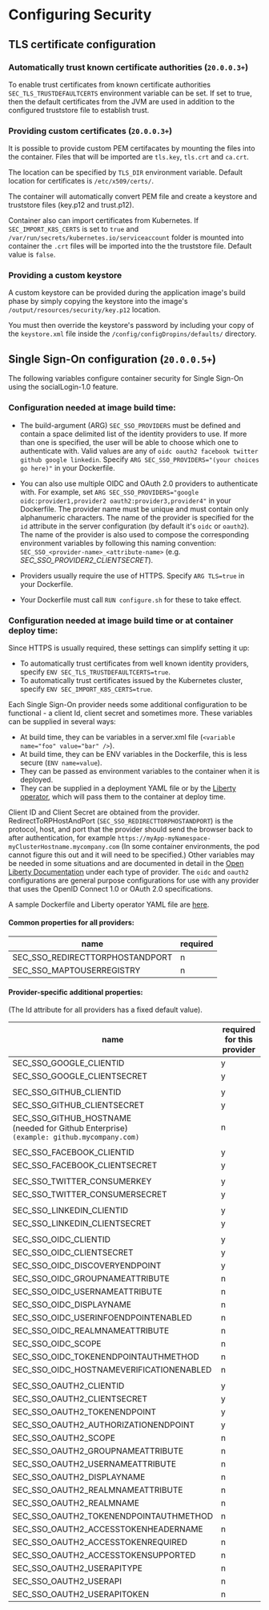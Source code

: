 # Configuring Security

## TLS certificate configuration

### Automatically trust known certificate authorities (`20.0.0.3+`)

To enable trust certificates from known certificate authorities `SEC_TLS_TRUSTDEFAULTCERTS` environment variable can be set.
If set to true, then the default certificates from the JVM are used in addition to the configured truststore file to establish trust.

### Providing custom certificates (`20.0.0.3+`)

It is possible to provide custom PEM certifacates by mounting the files into the container. Files that will be imported are `tls.key`, `tls.crt` and `ca.crt`.

The location can be specified by `TLS_DIR` environment variable. Default location
for certificates is `/etc/x509/certs/`.

The container will automatically convert PEM file and create a keystore and truststore files (key.p12 and trust.p12).

Container also can import certificates from Kubernetes.
If `SEC_IMPORT_K8S_CERTS` is set to `true` and `/var/run/secrets/kubernetes.io/serviceaccount` folder is mounted into container the `.crt` files will be imported into the the truststore file. Default value is `false`.


### Providing a custom keystore

A custom keystore can be provided during the application image's build phase by simply copying the keystore into the image's  `/output/resources/security/key.p12` location. 

You must then override the keystore's password by including your copy of the `keystore.xml` file inside the `/config/configDropins/defaults/` directory.

## Single Sign-On configuration (`20.0.0.5+`)
The following variables configure container security for Single Sign-On using the socialLogin-1.0 feature.  

### Configuration needed at image build time:

 * The build-argument (ARG) `SEC_SSO_PROVIDERS` must be defined and contain a space delimited list of the identity providers to use. If more than one is specified, the user will be able to choose which one to authenticate with. Valid values are any of `oidc oauth2 facebook twitter github google linkedin`.  Specify `ARG SEC_SSO_PROVIDERS="(your choices go here)"` in your Dockerfile.

 * You can also use multiple OIDC and OAuth 2.0 providers to authenticate with. For example, set `ARG SEC_SSO_PROVIDERS="google oidc:provider1,provider2 oauth2:provider3,provider4"` in your Dockerfile. The provider name must be unique and must contain only alphanumeric characters. The name of the provider is specified for the `id` attribute in the server configuration (by default it's `oidc` or `oauth2`). The name of the provider is also used to compose the corresponding environment variables by following this naming convention: `SEC_SSO_<provider-name>_<attribute-name>` (e.g. _SEC_SSO_PROVIDER2_CLIENTSECRET_).

 * Providers usually require the use of HTTPS.  Specify `ARG TLS=true` in your Dockerfile. 

 * Your Dockerfile must call `RUN configure.sh` for these to take effect. 

### Configuration needed at image build time or at container deploy time:

Since HTTPS is usually required, these settings can simplify setting it up: 
 * To automatically trust certificates from well known identity providers, specify  `ENV SEC_TLS_TRUSTDEFAULTCERTS=true`.
 * To automatically trust certificates issued by the Kubernetes cluster, specify `ENV SEC_IMPORT_K8S_CERTS=true`.

Each Single Sign-On provider needs some additional configuration to be functional -  a client Id, client secret and sometimes more. These variables can be supplied in several ways:
  * At build time, they can be variables in a server.xml file (`<variable name="foo" value="bar" />`).
  * At build time, they can be ENV variables in the Dockerfile, this is less secure (`ENV name=value`).
  * They can be passed as environment variables to the container when it is deployed. 
  * They can be supplied in a deployment YAML file or by the [Liberty operator](https://github.com/OpenLiberty/open-liberty-operator/blob/main/doc/user-guide.adoc#single-sign-on-sso), which will pass them to the container at deploy time.

Client ID and Client Secret are obtained from the provider.  RedirectToRPHostAndPort (`SEC_SSO_REDIRECTTORPHOSTANDPORT`) is the protocol, host, and port that the provider should send the browser back to after authentication, for example `https://myApp-myNamespace-myClusterHostname.mycompany.com`  (In some container environments, the pod cannot figure this out and it will need to be specified.) Other variables may be needed in some situations and are documented in detail in the [Open Liberty Documentation](https://openliberty.io/docs/ref/feature/#socialLogin-1.0.html) under each type of provider. The `oidc` and `oauth2` configurations are general purpose configurations for use with any provider that uses the OpenID Connect 1.0 or OAuth 2.0 specifications.

A sample Dockerfile and Liberty operator YAML file are [here](samples/security).


#### Common properties for all providers:

 name                                 | required  |
|------------------------------------ | ------ |
|SEC_SSO_REDIRECTTORPHOSTANDPORT | n |
|SEC_SSO_MAPTOUSERREGISTRY       | n |

#### Provider-specific additional properties:
(The Id attribute for all providers has a fixed default value).

 name                                 | required for this provider |
|------------------------------------ | ------ |
|SEC_SSO_GOOGLE_CLIENTID       | y |
|SEC_SSO_GOOGLE_CLIENTSECRET   | y |
|||
|SEC_SSO_GITHUB_CLIENTID       | y |
|SEC_SSO_GITHUB_CLIENTSECRET   | y  |
|SEC_SSO_GITHUB_HOSTNAME <br> (needed for Github Enterprise)<br>`(example: github.mycompany.com)`     | n| 
|||
|SEC_SSO_FACEBOOK_CLIENTID       | y |
|SEC_SSO_FACEBOOK_CLIENTSECRET   | y |
|||
|SEC_SSO_TWITTER_CONSUMERKEY     | y |
|SEC_SSO_TWITTER_CONSUMERSECRET  | y |
|||
SEC_SSO_LINKEDIN_CLIENTID             | y |
SEC_SSO_LINKEDIN_CLIENTSECRET         | y |
|||
|SEC_SSO_OIDC_CLIENTID                | y |
|SEC_SSO_OIDC_CLIENTSECRET            | y |
|SEC_SSO_OIDC_DISCOVERYENDPOINT       | y |
|SEC_SSO_OIDC_GROUPNAMEATTRIBUTE      | n |
|SEC_SSO_OIDC_USERNAMEATTRIBUTE       | n |
|SEC_SSO_OIDC_DISPLAYNAME             | n |
|SEC_SSO_OIDC_USERINFOENDPOINTENABLED | n |
|SEC_SSO_OIDC_REALMNAMEATTRIBUTE      | n |
|SEC_SSO_OIDC_SCOPE                   | n |
|SEC_SSO_OIDC_TOKENENDPOINTAUTHMETHOD | n |
|SEC_SSO_OIDC_HOSTNAMEVERIFICATIONENABLED  | n |
|||
|SEC_SSO_OAUTH2_CLIENTID                 |y|
|SEC_SSO_OAUTH2_CLIENTSECRET             |y|
|SEC_SSO_OAUTH2_TOKENENDPOINT            |y|
|SEC_SSO_OAUTH2_AUTHORIZATIONENDPOINT    |y|
|SEC_SSO_OAUTH2_SCOPE                   | n |
|SEC_SSO_OAUTH2_GROUPNAMEATTRIBUTE      | n |
|SEC_SSO_OAUTH2_USERNAMEATTRIBUTE       | n |
|SEC_SSO_OAUTH2_DISPLAYNAME             | n |
|SEC_SSO_OAUTH2_REALMNAMEATTRIBUTE      | n |
|SEC_SSO_OAUTH2_REALMNAME               | n |
|SEC_SSO_OAUTH2_TOKENENDPOINTAUTHMETHOD | n |
|SEC_SSO_OAUTH2_ACCESSTOKENHEADERNAME   | n |
|SEC_SSO_OAUTH2_ACCESSTOKENREQUIRED     | n |
|SEC_SSO_OAUTH2_ACCESSTOKENSUPPORTED    | n |
|SEC_SSO_OAUTH2_USERAPITYPE             | n |
|SEC_SSO_OAUTH2_USERAPI                 | n |
|SEC_SSO_OAUTH2_USERAPITOKEN            | n |

